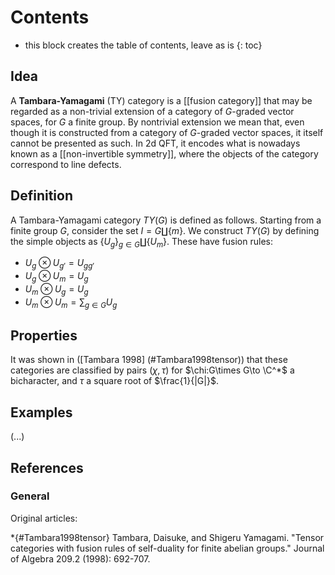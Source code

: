 # Contents
* this block creates the table of contents, leave as is
{: toc}

## Idea

A **Tambara-Yamagami** (TY) category is a [[fusion category]] that may be regarded as a non-trivial extension of a category of $G$-graded vector spaces, for $G$ a finite group. By nontrivial extension we mean that, even though it is constructed from a category of $G$-graded vector spaces, it itself cannot be presented as such. In 2d QFT, it encodes what is nowadays known as a [[non-invertible symmetry]], where the objects of the category correspond to line defects.

## Definition 

A Tambara-Yamagami category $TY(G)$ is defined as follows. Starting from a finite group $G$, consider the set $I=G\coprod \{m\}$. We construct $TY(G)$ by defining the simple objects as $\{U_g\}_{g\in G}\coprod \{U_m\}$. These have fusion rules:

* $U_{g}\otimes U_{g'}=U_{gg'}$
* $U_{g}\otimes U_m = U_g$
* $U_m\otimes U_g = U_g$
* $U_m\otimes U_m = \sum_{g\in G} U_g$


## Properties

It was shown in ([Tambara 1998] (#Tambara1998tensor)) that these categories are classified by pairs $(\chi,\tau)$ for $\chi:G\times G\to \C^*$ a bicharacter, and $\tau$ a square root of $\frac{1}{|G|}$.


## Examples

(...)


## References

### General

Original articles:

*{#Tambara1998tensor} Tambara, Daisuke, and Shigeru Yamagami. "Tensor categories with fusion rules of self-duality for finite abelian groups." Journal of Algebra 209.2 (1998): 692-707.